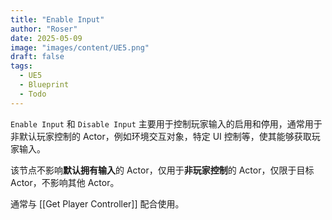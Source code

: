 ```yaml
---
title: "Enable Input"
author: "Roser"
date: 2025-05-09
image: "images/content/UE5.png"
draft: false
tags:
  - UE5
  - Blueprint
  - Todo
---
```

`Enable Input` 和 `Disable Input` 主要用于控制玩家输入的启用和停用，通常用于非默认玩家控制的 Actor，例如环境交互对象，特定 UI 控制等，使其能够获取玩家输入。

该节点不影响**默认拥有输入**的 Actor，仅用于**非玩家控制**的 Actor，仅限于目标 Actor，不影响其他 Actor。

通常与 [[Get Player Controller]] 配合使用。